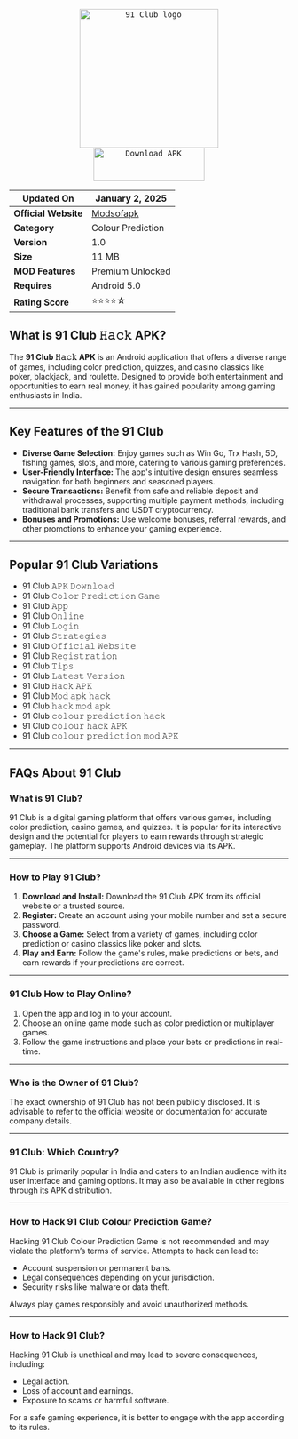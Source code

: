 <div align="center">

<kbd><img src="https://github.com/user-attachments/assets/587e2212-6d0e-449f-9112-06940508be88" alt="91 Club logo" width="250" height="250"><br>
<a href="https://rpy.club/lm/yF5iLbZB2p">
    <img src="https://github.com/user-attachments/assets/ba0890f7-4c5a-4a60-ae30-560b2ffd1e24" alt="Download APK" width="200" height="60">
</a>

</kbd>

| **Updated On**        | January 2, 2025 |
|------------------------|-------------------|
| **Official Website**     | [Modsofapk](https://modsofapk.com) |
| **Category**           | Colour Prediction     |
| **Version**            | 1.0        |
| **Size**               | 11 MB            |
| **MOD Features**       | Premium Unlocked  |
| **Requires**           | Android 5.0       |
| **Rating Score**       | ⭐⭐⭐⭐☆            |

</div>



## What is 91 Club 𝙷𝚊𝚌𝚔 APK?

The **91 Club 𝙷𝚊𝚌𝚔 APK** is an Android application that offers a diverse range of games, including color prediction, quizzes, and casino classics like poker, blackjack, and roulette. Designed to provide both entertainment and opportunities to earn real money, it has gained popularity among gaming enthusiasts in India.

---

## Key Features of the 91 Club

- **Diverse Game Selection:** Enjoy games such as Win Go, Trx Hash, 5D, fishing games, slots, and more, catering to various gaming preferences.
- **User-Friendly Interface:** The app's intuitive design ensures seamless navigation for both beginners and seasoned players.
- **Secure Transactions:** Benefit from safe and reliable deposit and withdrawal processes, supporting multiple payment methods, including traditional bank transfers and USDT cryptocurrency.
- **Bonuses and Promotions:** Use welcome bonuses, referral rewards, and other promotions to enhance your gaming experience.

---

## Popular 91 Club Variations

- 91 Club 𝙰𝙿𝙺 𝙳𝚘𝚠𝚗𝚕𝚘𝚊𝚍  
- 91 Club 𝙲𝚘𝚕𝚘𝚛 𝙿𝚛𝚎𝚍𝚒𝚌𝚝𝚒𝚘𝚗 𝙶𝚊𝚖𝚎  
- 91 Club 𝙰𝚙𝚙  
- 91 Club 𝙾𝚗𝚕𝚒𝚗𝚎  
- 91 Club 𝙻𝚘𝚐𝚒𝚗  
- 91 Club 𝚂𝚝𝚛𝚊𝚝𝚎𝚐𝚒𝚎𝚜  
- 91 Club 𝙾𝚏𝚏𝚒𝚌𝚒𝚊𝚕 𝚆𝚎𝚋𝚜𝚒𝚝𝚎  
- 91 Club 𝚁𝚎𝚐𝚒𝚜𝚝𝚛𝚊𝚝𝚒𝚘𝚗  
- 91 Club 𝚃𝚒𝚙𝚜  
- 91 Club 𝙻𝚊𝚝𝚎𝚜𝚝 𝚅𝚎𝚛𝚜𝚒𝚘𝚗  
- 91 Club 𝙷𝚊𝚌𝚔 𝙰𝙿𝙺  
- 91 Club 𝙼𝚘𝚍 𝚊𝚙𝚔 𝚑𝚊𝚌𝚔  
- 91 Club 𝚑𝚊𝚌𝚔 𝚖𝚘𝚍 𝚊𝚙𝚔  
- 91 Club 𝚌𝚘𝚕𝚘𝚞𝚛 𝚙𝚛𝚎𝚍𝚒𝚌𝚝𝚒𝚘𝚗 𝚑𝚊𝚌𝚔  
- 91 Club 𝚌𝚘𝚕𝚘𝚞𝚛 𝚑𝚊𝚌𝚔 𝙰𝙿𝙺  
- 91 Club 𝚌𝚘𝚕𝚘𝚞𝚛 𝚙𝚛𝚎𝚍𝚒𝚌𝚝𝚒𝚘𝚗 𝚖𝚘𝚍 𝙰𝙿𝙺  

---

## FAQs About 91 Club

### **What is 91 Club?**
91 Club is a digital gaming platform that offers various games, including color prediction, casino games, and quizzes. It is popular for its interactive design and the potential for players to earn rewards through strategic gameplay. The platform supports Android devices via its APK.

---

### **How to Play 91 Club?**
1. **Download and Install:** Download the 91 Club APK from its official website or a trusted source.  
2. **Register:** Create an account using your mobile number and set a secure password.  
3. **Choose a Game:** Select from a variety of games, including color prediction or casino classics like poker and slots.  
4. **Play and Earn:** Follow the game's rules, make predictions or bets, and earn rewards if your predictions are correct.

---

### **91 Club How to Play Online?**
1. Open the app and log in to your account.  
2. Choose an online game mode such as color prediction or multiplayer games.  
3. Follow the game instructions and place your bets or predictions in real-time.

---

### **Who is the Owner of 91 Club?**
The exact ownership of 91 Club has not been publicly disclosed. It is advisable to refer to the official website or documentation for accurate company details.

---

### **91 Club: Which Country?**
91 Club is primarily popular in India and caters to an Indian audience with its user interface and gaming options. It may also be available in other regions through its APK distribution.

---

### **How to Hack 91 Club Colour Prediction Game?**
Hacking 91 Club Colour Prediction Game is not recommended and may violate the platform’s terms of service. Attempts to hack can lead to:
- Account suspension or permanent bans.
- Legal consequences depending on your jurisdiction.
- Security risks like malware or data theft.

Always play games responsibly and avoid unauthorized methods.

---

### **How to Hack 91 Club?**
Hacking 91 Club is unethical and may lead to severe consequences, including:
- Legal action.
- Loss of account and earnings.
- Exposure to scams or harmful software.

For a safe gaming experience, it is better to engage with the app according to its rules.
